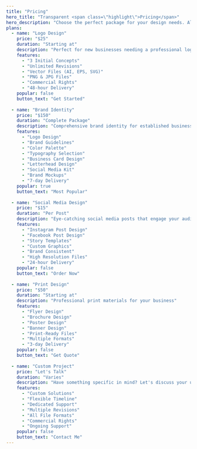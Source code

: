 ```yaml
---
title: "Pricing"
hero_title: "Transparent <span class=\"highlight\">Pricing</span>"
hero_description: "Choose the perfect package for your design needs. All packages include unlimited revisions and full commercial rights."
plans:
  - name: "Logo Design"
    price: "$25"
    duration: "Starting at"
    description: "Perfect for new businesses needing a professional logo"
    features:
      - "3 Initial Concepts"
      - "Unlimited Revisions"
      - "Vector Files (AI, EPS, SVG)"
      - "PNG & JPG Files"
      - "Commercial Rights"
      - "48-hour Delivery"
    popular: false
    button_text: "Get Started"
  
  - name: "Brand Identity"
    price: "$150"
    duration: "Complete Package"
    description: "Comprehensive brand identity for established businesses"
    features:
      - "Logo Design"
      - "Brand Guidelines"
      - "Color Palette"
      - "Typography Selection"
      - "Business Card Design"
      - "Letterhead Design"
      - "Social Media Kit"
      - "Brand Mockups"
      - "7-day Delivery"
    popular: true
    button_text: "Most Popular"
  
  - name: "Social Media Design"
    price: "$15"
    duration: "Per Post"
    description: "Eye-catching social media posts that engage your audience"
    features:
      - "Instagram Post Design"
      - "Facebook Post Design"
      - "Story Templates"
      - "Custom Graphics"
      - "Brand Consistent"
      - "High Resolution Files"
      - "24-hour Delivery"
    popular: false
    button_text: "Order Now"
  
  - name: "Print Design"
    price: "$50"
    duration: "Starting at"
    description: "Professional print materials for your business"
    features:
      - "Flyer Design"
      - "Brochure Design"
      - "Poster Design"
      - "Banner Design"
      - "Print-Ready Files"
      - "Multiple Formats"
      - "3-day Delivery"
    popular: false
    button_text: "Get Quote"
  
  - name: "Custom Project"
    price: "Let's Talk"
    duration: "Varies"
    description: "Have something specific in mind? Let's discuss your unique needs"
    features:
      - "Custom Solutions"
      - "Flexible Timeline"
      - "Dedicated Support"
      - "Multiple Revisions"
      - "All File Formats"
      - "Commercial Rights"
      - "Ongoing Support"
    popular: false
    button_text: "Contact Me"
---
```


